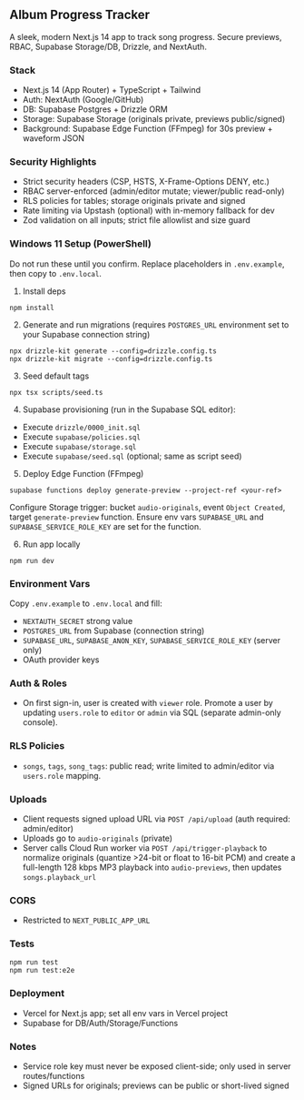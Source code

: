 ## Album Progress Tracker

A sleek, modern Next.js 14 app to track song progress. Secure previews, RBAC, Supabase Storage/DB, Drizzle, and NextAuth.

### Stack
- Next.js 14 (App Router) + TypeScript + Tailwind
- Auth: NextAuth (Google/GitHub)
- DB: Supabase Postgres + Drizzle ORM
- Storage: Supabase Storage (originals private, previews public/signed)
- Background: Supabase Edge Function (FFmpeg) for 30s preview + waveform JSON

### Security Highlights
- Strict security headers (CSP, HSTS, X-Frame-Options DENY, etc.)
- RBAC server-enforced (admin/editor mutate; viewer/public read-only)
- RLS policies for tables; storage originals private and signed
- Rate limiting via Upstash (optional) with in-memory fallback for dev
- Zod validation on all inputs; strict file allowlist and size guard

### Windows 11 Setup (PowerShell)
Do not run these until you confirm. Replace placeholders in `.env.example`, then copy to `.env.local`.

1. Install deps
```
npm install
```

2. Generate and run migrations (requires `POSTGRES_URL` environment set to your Supabase connection string)
```
npx drizzle-kit generate --config=drizzle.config.ts
npx drizzle-kit migrate --config=drizzle.config.ts
```

3. Seed default tags
```
npx tsx scripts/seed.ts
```

4. Supabase provisioning (run in the Supabase SQL editor):
- Execute `drizzle/0000_init.sql`
- Execute `supabase/policies.sql`
- Execute `supabase/storage.sql`
- Execute `supabase/seed.sql` (optional; same as script seed)

5. Deploy Edge Function (FFmpeg)
```
supabase functions deploy generate-preview --project-ref <your-ref>
```
Configure Storage trigger: bucket `audio-originals`, event `Object Created`, target `generate-preview` function. Ensure env vars `SUPABASE_URL` and `SUPABASE_SERVICE_ROLE_KEY` are set for the function.

6. Run app locally
```
npm run dev
```

### Environment Vars
Copy `.env.example` to `.env.local` and fill:
- `NEXTAUTH_SECRET` strong value
- `POSTGRES_URL` from Supabase (connection string)
- `SUPABASE_URL`, `SUPABASE_ANON_KEY`, `SUPABASE_SERVICE_ROLE_KEY` (server only)
- OAuth provider keys

### Auth & Roles
- On first sign-in, user is created with `viewer` role. Promote a user by updating `users.role` to `editor` or `admin` via SQL (separate admin-only console).

### RLS Policies
- `songs`, `tags`, `song_tags`: public read; write limited to admin/editor via `users.role` mapping.

### Uploads
- Client requests signed upload URL via `POST /api/upload` (auth required: admin/editor)
- Uploads go to `audio-originals` (private)
- Server calls Cloud Run worker via `POST /api/trigger-playback` to normalize originals (quantize >24-bit or float to 16-bit PCM) and create a full-length 128 kbps MP3 playback into `audio-previews`, then updates `songs.playback_url`

### CORS
- Restricted to `NEXT_PUBLIC_APP_URL`

### Tests
```
npm run test
npm run test:e2e
```

### Deployment
- Vercel for Next.js app; set all env vars in Vercel project
- Supabase for DB/Auth/Storage/Functions

### Notes
- Service role key must never be exposed client-side; only used in server routes/functions
- Signed URLs for originals; previews can be public or short-lived signed


